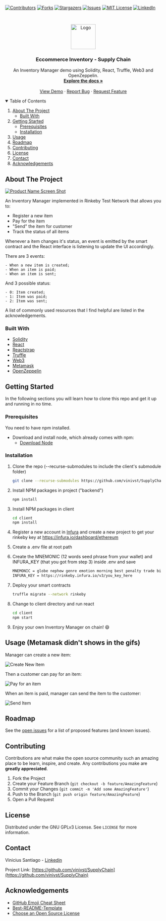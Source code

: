 <!--
*** Thanks for checking out the Best-README-Template. If you have a suggestion
*** that would make this better, please fork the repo and create a pull request
*** or simply open an issue with the tag "enhancement".
*** Thanks again! Now go create something AMAZING! :D
-->

<!-- PROJECT SHIELDS -->
<!--
*** I'm using markdown "reference style" links for readability.
*** Reference links are enclosed in brackets [ ] instead of parentheses ( ).
*** See the bottom of this document for the declaration of the reference variables
*** for contributors-url, forks-url, etc. This is an optional, concise syntax you may use.
*** https://www.markdownguide.org/basic-syntax/#reference-style-links
-->

[![Contributors][contributors-shield]][contributors-url]
[![Forks][forks-shield]][forks-url]
[![Stargazers][stars-shield]][stars-url]
[![Issues][issues-shield]][issues-url]
[![MIT License][license-shield]][license-url]
[![LinkedIn][linkedin-shield]][linkedin-url]

<!-- PROJECT LOGO -->
<br />
<p align="center">
  <a href="https://murmuring-headland-95829.herokuapp.com/">
    <img src="./images/supplychain.png" alt="Logo" width="80" height="80">
  </a>

  <h3 align="center">Eccommerce Inventory - Supply Chain</h3>

  <p align="center">
    An Inventory Manager demo using Solidity, React, Truffle, Web3 and OpenZeppelin.
    <br />
    <a href="https://github.com/vinivst/SupplyChain/#getting-started"><strong>Explore the docs »</strong></a>
    <br />
    <br />
    <a href="https://murmuring-headland-95829.herokuapp.com/">View Demo</a>
    ·
    <a href="https://github.com/vinivst/SupplyChain/issues">Report Bug</a>
    ·
    <a href="https://github.com/vinivst/SupplyChain/issues">Request Feature</a>
  </p>
</p>

<!-- TABLE OF CONTENTS -->
<details open="open">
  <summary>Table of Contents</summary>
  <ol>
    <li>
      <a href="#about-the-project">About The Project</a>
      <ul>
        <li><a href="#built-with">Built With</a></li>
      </ul>
    </li>
    <li>
      <a href="#getting-started">Getting Started</a>
      <ul>
        <li><a href="#prerequisites">Prerequisites</a></li>
        <li><a href="#installation">Installation</a></li>
      </ul>
    </li>
    <li><a href="#usage">Usage</a></li>
    <li><a href="#roadmap">Roadmap</a></li>
    <li><a href="#contributing">Contributing</a></li>
    <li><a href="#license">License</a></li>
    <li><a href="#contact">Contact</a></li>
    <li><a href="#acknowledgements">Acknowledgements</a></li>
  </ol>
</details>

<!-- ABOUT THE PROJECT -->

## About The Project

[![Product Name Screen Shot][product-screenshot]](https://murmuring-headland-95829.herokuapp.com/)

An Inventory Manager implemented in Rinkeby Test Network that allows you to:

- Register a new item
- Pay for the item
- "Send" the item for customer
- Track the status of all items

Whenever a item changes it's status, an event is emitted by the smart contract and the React interface is listening to update the UI accordingly.

There are 3 events:

    - When a new item is created;
    - When an item is paid;
    - When an item is sent;

And 3 possible status:

    - 0: Item created;
    - 1: Item was paid;
    - 2: Item was sent;

A list of commonly used resources that I find helpful are listed in the acknowledgements.

### Built With

- [Solidity](https://soliditylang.org/)
- [React](https://reactjs.org/)
- [Reactstrap](https://reactstrap.github.io/)
- [Truffle](https://www.trufflesuite.com/)
- [Web3](https://web3js.readthedocs.io/)
- [Metamask](https://metamask.io/)
- [OpenZeppelin](https://openzeppelin.com/)

<!-- GETTING STARTED -->

## Getting Started

In the following sections you will learn how to clone this repo and get it up and running in no time.

### Prerequisites

You need to have npm installed.

- Download and install node, which already comes with npm:
  - [Download Node](https://nodejs.org/en/download/)

### Installation

1. Clone the repo (--recurse-submodules to include the client's submodule folder)
   ```sh
   git clone --recurse-submodules https://github.com/vinivst/SupplyChain.git
   ```
2. Install NPM packages in project ("backend")
   ```sh
   npm install
   ```
3. Install NPM packages in client
   ```sh
   cd client
   npm install
   ```
4. Register a new account in [Infura](https://infura.io/) and create a new project to get your rinkeby key at
   https://infura.io/dashboard/ethereum

5. Create a .env file at root path

6. Create the MNEMONIC (12 words seed phrase from your wallet) and INFURA_KEY (that you got from step 3) inside .env and save
   ```sh
   MNEMONIC = globe nephew genre emotion morning best penalty trade bid glare unaware dragon
   INFURA_KEY = https://rinkeby.infura.io/v3/you_key_here
   ```
7. Deploy your smart contracts
   ```sh
   truffle migrate --network rinkeby
   ```
8. Change to client directory and run react
   ```sh
   cd client
   npm start
   ```
9. Enjoy your own Inventory Manager on chain! :smile:

<!-- USAGE EXAMPLES -->

## Usage (Metamask didn't shows in the gifs)

Manager can create a new item:

![Create New Item](./images/createItem.gif)

Then a customer can pay for an item:

![Pay for an item](./images/payItem.gif)

When an item is paid, manager can send the item to the customer:

![Send Item](./images/sendItem.gif)

<!-- ROADMAP -->

## Roadmap

See the [open issues](https://github.com/vinivst/SupplyChain/issues) for a list of proposed features (and known issues).

<!-- CONTRIBUTING -->

## Contributing

Contributions are what make the open source community such an amazing place to be learn, inspire, and create. Any contributions you make are **greatly appreciated**.

1. Fork the Project
2. Create your Feature Branch (`git checkout -b feature/AmazingFeature`)
3. Commit your Changes (`git commit -m 'Add some AmazingFeature'`)
4. Push to the Branch (`git push origin feature/AmazingFeature`)
5. Open a Pull Request

<!-- LICENSE -->

## License

Distributed under the GNU GPLv3 License. See `LICENSE` for more information.

<!-- CONTACT -->

## Contact

Vinicius Santiago - [Linkedin](https://www.linkedin.com/in/vinivst/)

Project Link: [https://github.com/vinivst/SupplyChain](https://github.com/vinivst/SupplyChain)

<!-- ACKNOWLEDGEMENTS -->

## Acknowledgements

- [GitHub Emoji Cheat Sheet](https://www.webpagefx.com/tools/emoji-cheat-sheet)
- [Best-README-Template](https://github.com/othneildrew/Best-README-Template)
- [Choose an Open Source License](https://choosealicense.com)

<!-- MARKDOWN LINKS & IMAGES -->
<!-- https://www.markdownguide.org/basic-syntax/#reference-style-links -->

[contributors-shield]: https://img.shields.io/github/contributors/vinivst/SupplyChain.svg?style=for-the-badge
[contributors-url]: https://github.com/vinivst/SupplyChain/graphs/contributors
[forks-shield]: https://img.shields.io/github/forks/vinivst/SupplyChain.svg?style=for-the-badge
[forks-url]: https://github.com/vinivst/SupplyChain/network/members
[stars-shield]: https://img.shields.io/github/stars/vinivst/SupplyChain.svg?style=for-the-badge
[stars-url]: https://github.com/vinivst/SupplyChain/stargazers
[issues-shield]: https://img.shields.io/github/issues/vinivst/SupplyChain.svg?style=for-the-badge
[issues-url]: https://github.com/vinivst/SupplyChain/issues
[license-shield]: https://img.shields.io/github/license/vinivst/SupplyChain.svg?style=for-the-badge
[license-url]: https://github.com/vinivst/SupplyChain/blob/master/LICENSE.txt
[linkedin-shield]: https://img.shields.io/badge/-LinkedIn-black.svg?style=for-the-badge&logo=linkedin&colorB=555
[linkedin-url]: https://www.linkedin.com/in/vinivst/
[product-screenshot]: ./images/screenshot.PNG
